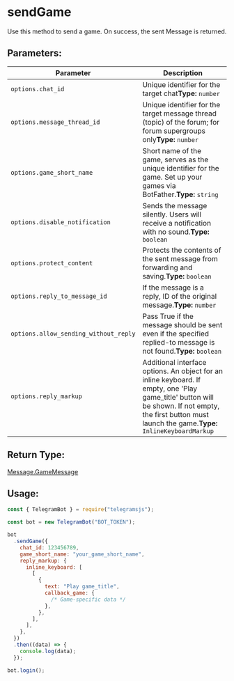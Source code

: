 # sendGame

Use this method to send a game. On success, the sent Message is returned.

## Parameters:

| Parameter                             | Description                                                                                                                                                                                                |
| ------------------------------------- | ---------------------------------------------------------------------------------------------------------------------------------------------------------------------------------------------------------- |
| `options.chat_id`                     | Unique identifier for the target chat**Type:** `number`                                                                                                                                                    |
| `options.message_thread_id`           | Unique identifier for the target message thread (topic) of the forum; for forum supergroups only**Type:** `number`                                                                                         |
| `options.game_short_name`             | Short name of the game, serves as the unique identifier for the game. Set up your games via BotFather.**Type:** `string`                                                                                   |
| `options.disable_notification`        | Sends the message silently. Users will receive a notification with no sound.**Type:** `boolean`                                                                                                            |
| `options.protect_content`             | Protects the contents of the sent message from forwarding and saving.**Type:** `boolean`                                                                                                                   |
| `options.reply_to_message_id`         | If the message is a reply, ID of the original message.**Type:** `number`                                                                                                                                   |
| `options.allow_sending_without_reply` | Pass True if the message should be sent even if the specified replied-to message is not found.**Type:** `boolean`                                                                                          |
| `options.reply_markup`                | Additional interface options. An object for an inline keyboard. If empty, one 'Play game_title' button will be shown. If not empty, the first button must launch the game.**Type:** `InlineKeyboardMarkup` |

## Return Type:

[Message.GameMessage](https://core.telegram.org/bots/api#game)

## Usage:

```javascript
const { TelegramBot } = require("telegramsjs");

const bot = new TelegramBot("BOT_TOKEN");

bot
  .sendGame({
    chat_id: 123456789,
    game_short_name: "your_game_short_name",
    reply_markup: {
      inline_keyboard: [
        [
          {
            text: "Play game_title",
            callback_game: {
              /* Game-specific data */
            },
          },
        ],
      ],
    },
  })
  .then((data) => {
    console.log(data);
  });

bot.login();
```

